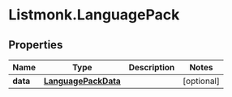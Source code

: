# Listmonk.LanguagePack

## Properties

Name | Type | Description | Notes
------------ | ------------- | ------------- | -------------
**data** | [**LanguagePackData**](LanguagePackData.md) |  | [optional] 



